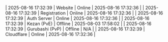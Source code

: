 | 2025-08-16 17:32:39 | Website | Online | 2025-08-16 17:32:36 |
| 2025-08-16 17:32:39 | Registration | Online | 2025-08-16 17:32:36 |
| 2025-08-16 17:32:39 | Auth Server | Online | 2025-08-16 17:32:36 |
| 2025-08-16 17:32:39 | Kezan (PvE) | Offline | 2025-08-03 17:58:02 |
| 2025-08-16 17:32:39 | Gurubashi (PvP) | Offline | N/A |
| 2025-08-16 17:32:39 | Cloudflare | Online | 2025-08-16 17:32:36 |
